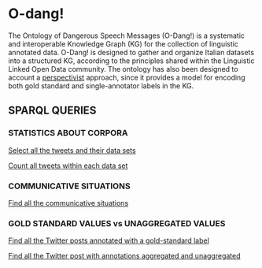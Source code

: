 # O-dang!
The Ontology of Dangerous Speech Messages (O-Dang!) is a systematic and interoperable Knowledge Graph (KG) for the collection of linguistic annotated data. 
O-Dang! is designed to gather and organize Italian datasets into a structured KG, according to the principles shared within the Linguistic Linked Open Data community. The ontology has also been designed to account a <a href="https://pdai.info/">perspectivist</a> approach, since it provides a model for encoding both gold standard and single-annotator labels in the KG.
## SPARQL QUERIES

### STATISTICS ABOUT CORPORA
<a href="https://kgccc.di.unito.it/sparql/o-dang?default-graph-uri=&query=PREFIX+%3A+%3Chttp%3A%2F%2Fhatespeech.di.unito.it%2Fodang%23%3E%0D%0APREFIX+rdfs%3A+%3Chttp%3A%2F%2Fwww.w3.org%2F2000%2F01%2Frdf-schema%23%3E%0D%0APREFIX+dul%3A+%3Chttp%3A%2F%2Fwww.ontologydesignpatterns.org%2Font%2Fdul%2FDUL.owl%23%3E%0D%0APREFIX+rdf%3A+%3Chttp%3A%2F%2Fwww.w3.org%2F1999%2F02%2F22-rdf-syntax-ns%23%3E%0D%0APREFIX+dcterm%3A+%3Chttp%3A%2F%2Fpurl.org%2Fdc%2Fterms%2F%3E%0D%0APREFIX+dc%3A+%3Chttp%3A%2F%2Fpurl.org%2Fdc%2Felements%2F1.1%2F%3E%0D%0APREFIX+dct%3A+%3Chttp%3A%2F%2Fpurl.org%2Fdc%2Fterms%2F%3E%0D%0A%0D%0ASELECT+DISTINCT+*+%0D%0AWHERE+%7B%0D%0A++%3Ftweet+a+%3ATweet%3B%0D%0A+++++dcterm%3Adescription+%3Ftext%3B%0D%0A+++++%3AisPartOf+%3Fdataset+.%0D%0A%3Fdataset+rdfs%3Alabel+%3Fd_label%7D+LIMIT+100%0D%0A%0D%0A++%0D%0A%0D%0A&format=text%2Fhtml&timeout=0&signal_void=on">Select all the tweets and their data sets </a>

<a href="https://kgccc.di.unito.it/sparql/o-dang?default-graph-uri=&query=PREFIX+%3A+%3Chttp%3A%2F%2Fhatespeech.di.unito.it%2Fodang%23%3E%0D%0APREFIX+rdfs%3A+%3Chttp%3A%2F%2Fwww.w3.org%2F2000%2F01%2Frdf-schema%23%3E%0D%0APREFIX+dul%3A+%3Chttp%3A%2F%2Fwww.ontologydesignpatterns.org%2Font%2Fdul%2FDUL.owl%23%3E%0D%0APREFIX+rdf%3A+%3Chttp%3A%2F%2Fwww.w3.org%2F1999%2F02%2F22-rdf-syntax-ns%23%3E%0D%0APREFIX+dcterm%3A+%3Chttp%3A%2F%2Fpurl.org%2Fdc%2Fterms%2F%3E%0D%0APREFIX+dc%3A+%3Chttp%3A%2F%2Fpurl.org%2Fdc%2Felements%2F1.1%2F%3E%0D%0APREFIX+dct%3A+%3Chttp%3A%2F%2Fpurl.org%2Fdc%2Fterms%2F%3E%0D%0A%0D%0ASELECT+%28sample%28%3Fd_label%29+as+%3Fdataset_label%29+%28count%28%3Fdataset%29+as+%3Foccurrences%29+%0D%0AWHERE+%7B%0D%0A++%3Ftweet+a+%3ATweet%3B%0D%0A+++++dcterm%3Adescription+%3Ftext%3B%0D%0A+++++%3AisPartOf+%3Fdataset+.%0D%0A%3Fdataset+rdfs%3Alabel+%3Fd_label%7D+GROUP+BY+%3Fdataset%0D%0A%0D%0A++%0D%0A%0D%0A&format=text%2Fhtml&timeout=0&signal_void=on"> Count all tweets within each data set </a>
    
### COMMUNICATIVE SITUATIONS
<a href="https://kgccc.di.unito.it/sparql/o-dang?default-graph-uri=&query=PREFIX+%3A%3Chttp%3A%2F%2Fhatespeech.di.unito.it%2Fodang%23%3E%0D%0Aselect+distinct+%3Fadj+%3Fuser+%3Fmessage+%3Frole+where+%7B%0D%0A%3Fadj+a+%3AAdjacencyPair%3B+%3AisSettingFor+%3Fuser%2C%3Fmessage+.%0D%0A%3Fuser+a+%3APerson.%0D%0A%3Fmessage+a+%3ATweet%3B+%3AwasAssociatedWith+%3Fperson.%0D%0A%3Fmessage+%3AhasRole+%3Fr+.%0D%0A%3Fr+a+%3Frole%0D%0A%7D+order+by+%3Fadj&format=text%2Fhtml&timeout=0&signal_void=on">Find all the communicative situations </a>

### GOLD STANDARD VALUES vs UNAGGREGATED VALUES
<a href="http://212.237.50.39:8080/fuseki/dataset.html?tab=query&ds=/o-dang#query=PREFIX+%3A+%3Chttp%3A%2F%2Fhatespeech.di.unito.it%2Fodang%23%3E%0APREFIX+rdfs%3A+%3Chttp%3A%2F%2Fwww.w3.org%2F2000%2F01%2Frdf-schema%23%3E%0APREFIX+dul%3A+%3Chttp%3A%2F%2Fwww.ontologydesignpatterns.org%2Font%2Fdul%2FDUL.owl%23%3E%0APREFIX+rdf%3A+%3Chttp%3A%2F%2Fwww.w3.org%2F1999%2F02%2F22-rdf-syntax-ns%23%3E%0APREFIX+dcterm%3A+%3Chttp%3A%2F%2Fpurl.org%2Fdc%2Fterms%2F%3E%0APREFIX+dc%3A+%3Chttp%3A%2F%2Fpurl.org%2Fdc%2Felements%2F1.1%2F%3E%0APREFIX+dct%3A+%3Chttp%3A%2F%2Fpurl.org%2Fdc%2Fterms%2F%3E%0A%0ASELECT+*+%0AWHERE+%7B%0A++%3Ftweet+a+%3ATweet%3B%0A+++++%3AisDescribedBy+%3Fdesc+.%0A++%3Fdesc+%3Avalue+%3Fval+%3B%0A+++a+%3Fd+.%0A++%3Fval+%3AhasValue+%3Fv%3B%0A+++++++%3AwasAssociatedWith+%3Fagent+.%0A++%3Fagent+a+%3AGroup+.%0A++%0A++%0A%7D+limit+10%0A%0A++%0A%0A"> Find all the Twitter posts annotated with a gold-standard label </a>
      
<a href="http://212.237.50.39:8080/fuseki/dataset.html?tab=query&ds=/o-dang#query=PREFIX+%3A+%3Chttp%3A%2F%2Fhatespeech.di.unito.it%2Fodang%23%3E%0APREFIX+rdfs%3A+%3Chttp%3A%2F%2Fwww.w3.org%2F2000%2F01%2Frdf-schema%23%3E%0APREFIX+dul%3A+%3Chttp%3A%2F%2Fwww.ontologydesignpatterns.org%2Font%2Fdul%2FDUL.owl%23%3E%0APREFIX+rdf%3A+%3Chttp%3A%2F%2Fwww.w3.org%2F1999%2F02%2F22-rdf-syntax-ns%23%3E%0APREFIX+dcterm%3A+%3Chttp%3A%2F%2Fpurl.org%2Fdc%2Fterms%2F%3E%0APREFIX+dc%3A+%3Chttp%3A%2F%2Fpurl.org%2Fdc%2Felements%2F1.1%2F%3E%0APREFIX+dct%3A+%3Chttp%3A%2F%2Fpurl.org%2Fdc%2Fterms%2F%3E%0A%0ASELECT+DISTINCT+%3Ftweet+%3Fd+%3Fv+%3Fagent%0AWHERE+%7B%0A++%3Ftweet+a+%3ATweet%3B%0A+++++%3AisDescribedBy+%3Fdesc+.%0A++%3Fd+%3Avalue+%3Fval+%3B%0A+++a+%3Fd+.%0A++%3Fval+%3AhasValue+%3Fv%3B%0A+++++++%3AwasAssociatedWith+%3Fagent+.%0A++%23%3Fagent+a+%3AGroup+.%0A++%0A++%0A%7D++limit+50%0A%0A%0A++%0A%0A">Find all the Twitter post with annotations aggregated and unaggregated</a>
        </li>
